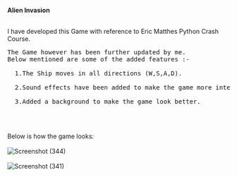 <b>Alien Invasion</b><br><br>

I have developed this Game with reference to Eric Matthes Python Crash Course.<br>
<pre>The Game however has been further updated by me.<br>Below mentioned are some of the added features :-<br>
  1.The Ship moves in all directions (W,S,A,D).<br>
  2.Sound effects have been added to make the game more interesting.<br>
  3.Added a background to make the game look better.<Br><br>
  </pre>
Below is how the game looks:<br><br>
![Screenshot (344)](https://user-images.githubusercontent.com/71587540/125155451-07011e80-e171-11eb-93f3-04b6cfa0b633.png)
<br><br>
![Screenshot (341)](https://user-images.githubusercontent.com/71587540/125155461-1718fe00-e171-11eb-914e-a7f038bb4ef9.png)

